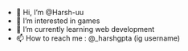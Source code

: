 - 👋 Hi, I’m @Harsh-uu
- 👀 I’m interested in games
- 🌱 I’m currently learning web development
- 📫 How to reach me : @_harshgpta (ig username)

<!---
Harsh-uu/Harsh-uu is a ✨ special ✨ repository because its `README.md` (this file) appears on your GitHub profile.
You can click the Preview link to take a look at your changes.
--->
